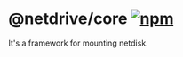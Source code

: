# @netdrive/core [![npm](https://img.shields.io/npm/v/@netdrive/core.svg)](https://npmjs.com/package/@netdrive/core)

It's a framework for mounting netdisk.

